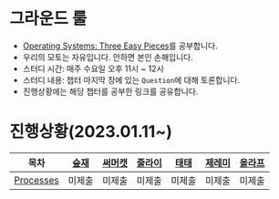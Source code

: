 # 그라운드 룰
* [Operating Systems: Three Easy Pieces](https://pages.cs.wisc.edu/~remzi/OSTEP/#book-chapters)를 공부합니다.
* 우리의 모토는 자유입니다. 안하면 본인 손해입니다.
* 스터디 시간: 매주 수요일 오후 11시 ~ 12시
* 스터디 내용: 챕터 마지막 장에 있는 `Question`에 대해 토론합니다.
* 진행상황에는 해당 챕터를 공부한 링크를 공유합니다.

# 진행상황(2023.01.11~)
|목차| [숲재](https://github.com/forestjae) | [써머캣](https://github.com/dev-summer) | [줄라이](https://github.com/july911) | [태태](https://github.com/uuu1101) | [제레미](https://github.com/yjjem) | [올라프](https://github.com/1consumption) |
| :-: | :-: | :-: | :-: | :-: | :-: | :-: |
|[Processes](https://pages.cs.wisc.edu/~remzi/OSTEP/cpu-intro.pdf)| 미제출 | 미제출 | 미제출 | 미제출 | 미제출 | 미제출 |
